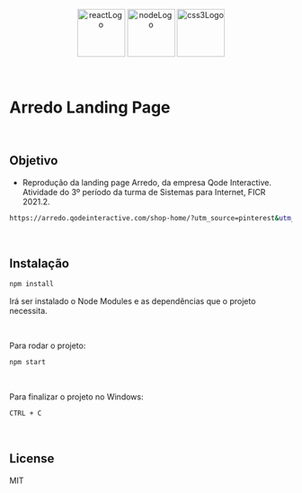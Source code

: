 <p align="center"><img src="https://cdn.iconscout.com/icon/free/png-256/react-1-282599.png" alt="reactLogo" width="85" height="85">

<img src="https://cdn.iconscout.com/icon/free/png-256/node-js-1-1174935.png" alt="nodeLogo" width="85" height="85">

<img src="https://cdn.iconscout.com/icon/free/png-256/css3-9-1175237.png" alt="css3Logo" width="85" height="85">

</p><br>

# Arredo Landing Page

<br>

## Objetivo

- Reprodução da landing page Arredo, da empresa Qode Interactive.<br>
Atividade do 3º período da turma de Sistemas para Internet, FICR 2021.2.

```sh
https://arredo.qodeinteractive.com/shop-home/?utm_source=pinterest&utm_medium=pin&utm_campaign=select#
```

<br>

## Instalação
```sh
npm install
```
Irá ser instalado o Node Modules e as dependências que o projeto necessita.

<br>

Para rodar o projeto:
```sh
npm start
```

<br>

Para finalizar o projeto no Windows: 
```sh
CTRL + C
```

<br>

## License
MIT
